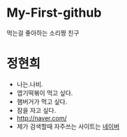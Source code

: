 # My-First-github
먹는걸 좋아하는 소리짱 친구

# 정현희
 * 나는.나비.
 * 엽기떡볶이 먹고 싶다.
 * 햄버거가 먹고 싶다.
 * 잠을 자고 싶다.
 * http://naver.com/
 * 제가 검색할때 자주쓰는 사이트는 [네이버](http://www.naver.com/)
